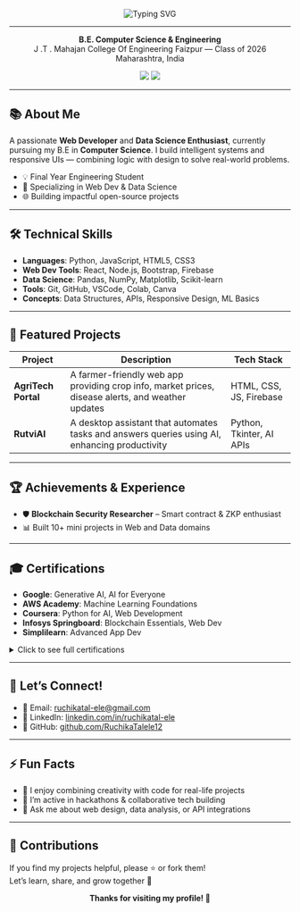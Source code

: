 <p align="center">
  <img src="https://readme-typing-svg.demolab.com?font=Fira+Code&pause=1200&color=2e72d6&center=true&vCenter=true&width=435&lines=Hi%2C+I'm+Ruchika+Talele!;Web+Developer+%7C+Data+Science+Enthusiast;Open+to+Collaboration+%F0%9F%94%A5" alt="Typing SVG">
</p>

---

<p align="center">
  <b>B.E. Computer Science & Engineering</b><br>
 J .T . Mahajan College Of Engineering Faizpur — Class of 2026<br>
  Maharashtra, India 
</p>

<p align="center">
  <a href="https://www.linkedin.com/in/ruchikatal-ele/"><img src="https://img.shields.io/badge/LinkedIn-Ruchika--Talele-blue?logo=linkedin"></a>
  <a href="mailto:ruchikatal-ele@gmail.com"><img src="https://img.shields.io/badge/Email-ruchikatal--ele@gmail.com-red?logo=gmail"></a>
</p>

---

## 📚 About Me

A passionate **Web Developer** and **Data Science Enthusiast**, currently pursuing my B.E in **Computer Science**. I build intelligent systems and responsive UIs — combining logic with design to solve real-world problems.

- 💡 Final Year Engineering Student  
- 🧠 Specializing in Web Dev & Data Science  
- 🌐 Building impactful open-source projects

---

## 🛠️ Technical Skills

- **Languages**: Python, JavaScript, HTML5, CSS3  
- **Web Dev Tools**: React, Node.js, Bootstrap, Firebase  
- **Data Science**: Pandas, NumPy, Matplotlib, Scikit-learn  
- **Tools**: Git, GitHub, VSCode, Colab, Canva  
- **Concepts**: Data Structures, APIs, Responsive Design, ML Basics

---

## 🚀 Featured Projects
| Project             | Description                                                                                       | Tech Stack                  |
| ------------------- | ------------------------------------------------------------------------------------------------- | --------------------------- |
| **AgriTech Portal** | A farmer-friendly web app providing crop info, market prices, disease alerts, and weather updates | HTML, CSS, JS, Firebase     |
| **RutviAI**         | A desktop assistant that automates tasks and answers queries using AI, enhancing productivity     | Python, Tkinter, AI APIs    |


---

## 🏆 Achievements & Experience

- 🛡️ **Blockchain Security Researcher** – Smart contract & ZKP enthusiast  
- 📊 Built 10+ mini projects in Web and Data domains

---

## 🎓 Certifications

- **Google**: Generative AI, AI for Everyone  
- **AWS Academy**: Machine Learning Foundations  
- **Coursera**: Python for AI, Web Development  
- **Infosys Springboard**: Blockchain Essentials, Web Dev  
- **Simplilearn**: Advanced App Dev  

<details>
  <summary>Click to see full certifications</summary>

  - Google: GenAI, AI/ML Foundations  
  - AWS Academy: ML Foundations  
  - Infosys Springboard: Web Dev, Blockchain  
  - Coursera: Python, Data Science  
  - Simplilearn: Web UI & DevOps Basics  
</details>

---

## 💬 Let’s Connect!

- 📧 Email: [ruchikatal-ele@gmail.com](mailto:ruchikatal-ele@gmail.com)  
- 🔗 LinkedIn: [linkedin.com/in/ruchikatal-ele](https://www.linkedin.com/in/ruchikatal-ele/)  
- 📱 GitHub: [github.com/RuchikaTalele12](https://github.com/RuchikaTalele12)

---

## ⚡ Fun Facts

- 🌟 I enjoy combining creativity with code for real-life projects  
- 📸 I’m active in hackathons & collaborative tech building  
- 💬 Ask me about web design, data analysis, or API integrations

---

## 📜 Contributions

If you find my projects helpful, please ⭐️ or fork them!  
Let’s learn, share, and grow together 🚀

<p align="center"><b>Thanks for visiting my profile! 💙</b></p>
